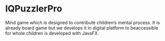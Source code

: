# IQPuzzlerPro
Mind game which is designed to contribute children’s mental process. It is already board game but we develops it in digital platform to beaccessible for whole children is developed with JavaFX.
